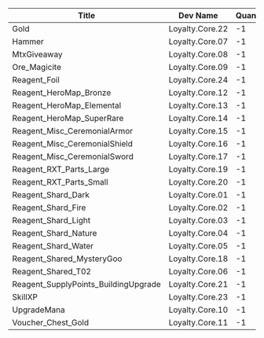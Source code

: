 | Title | Dev Name | Quantity | Currency |  Price |
| ----- | -------- | -------- | -------- |  ----- |
| Gold | Loyalty.Core.22 | -1 | Reagent:Reagent_Loyalty | 1 |
| Hammer | Loyalty.Core.07 | -1 | Reagent:Reagent_Loyalty | 1 |
| MtxGiveaway | Loyalty.Core.08 | -1 | Reagent:Reagent_Loyalty | 1 |
| Ore_Magicite | Loyalty.Core.09 | -1 | Reagent:Reagent_Loyalty | 1 |
| Reagent_Foil | Loyalty.Core.24 | -1 | Reagent:Reagent_Loyalty | 1 |
| Reagent_HeroMap_Bronze | Loyalty.Core.12 | -1 | Reagent:Reagent_Loyalty | 3 |
| Reagent_HeroMap_Elemental | Loyalty.Core.13 | -1 | Reagent:Reagent_Loyalty | 1 |
| Reagent_HeroMap_SuperRare | Loyalty.Core.14 | -1 | Reagent:Reagent_Loyalty | 3 |
| Reagent_Misc_CeremonialArmor | Loyalty.Core.15 | -1 | Reagent:Reagent_Loyalty | 25 |
| Reagent_Misc_CeremonialShield | Loyalty.Core.16 | -1 | Reagent:Reagent_Loyalty | 7 |
| Reagent_Misc_CeremonialSword | Loyalty.Core.17 | -1 | Reagent:Reagent_Loyalty | 2 |
| Reagent_RXT_Parts_Large | Loyalty.Core.19 | -1 | Reagent:Reagent_Loyalty | 10 |
| Reagent_RXT_Parts_Small | Loyalty.Core.20 | -1 | Reagent:Reagent_Loyalty | 1 |
| Reagent_Shard_Dark | Loyalty.Core.01 | -1 | Reagent:Reagent_Loyalty | 1 |
| Reagent_Shard_Fire | Loyalty.Core.02 | -1 | Reagent:Reagent_Loyalty | 1 |
| Reagent_Shard_Light | Loyalty.Core.03 | -1 | Reagent:Reagent_Loyalty | 1 |
| Reagent_Shard_Nature | Loyalty.Core.04 | -1 | Reagent:Reagent_Loyalty | 1 |
| Reagent_Shard_Water | Loyalty.Core.05 | -1 | Reagent:Reagent_Loyalty | 1 |
| Reagent_Shared_MysteryGoo | Loyalty.Core.18 | -1 | Reagent:Reagent_Loyalty | 15 |
| Reagent_Shared_T02 | Loyalty.Core.06 | -1 | Reagent:Reagent_Loyalty | 1 |
| Reagent_SupplyPoints_BuildingUpgrade | Loyalty.Core.21 | -1 | Reagent:Reagent_Loyalty | 1 |
| SkillXP | Loyalty.Core.23 | -1 | Reagent:Reagent_Loyalty | 1 |
| UpgradeMana | Loyalty.Core.10 | -1 | Reagent:Reagent_Loyalty | 1 |
| Voucher_Chest_Gold | Loyalty.Core.11 | -1 | Reagent:Reagent_Loyalty | 5 |
